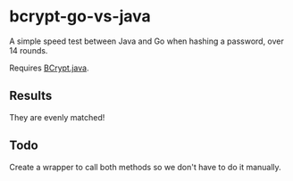 # bcrypt-go-vs-java

A simple speed test between Java and Go when hashing a password, over 14 rounds.

Requires [BCrypt.java](http://www.mindrot.org/projects/jBCrypt/).

## Results

They are evenly matched!

## Todo

Create a wrapper to call both methods so we don't have to do it manually.
